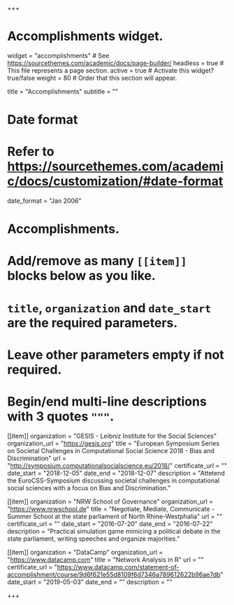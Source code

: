 +++
# Accomplishments widget.
widget = "accomplishments"  # See https://sourcethemes.com/academic/docs/page-builder/
headless = true  # This file represents a page section.
active = true  # Activate this widget? true/false
weight = 80  # Order that this section will appear.

title = "Accomplish&shy;ments"
subtitle = ""

# Date format
#   Refer to https://sourcethemes.com/academic/docs/customization/#date-format
date_format = "Jan 2006"

# Accomplishments.
#   Add/remove as many `[[item]]` blocks below as you like.
#   `title`, `organization` and `date_start` are the required parameters.
#   Leave other parameters empty if not required.
#   Begin/end multi-line descriptions with 3 quotes `"""`.

[[item]]
  organization = "GESIS - Leibniz Institute for the Social Sciences"
  organization_url = "https://gesis.org"
  title = "European Symposium Series on Societal Challenges in Computational Social Science 2018 - Bias and Discrimination"
  url = "http://symposium.computationalsocialscience.eu/2018/"
  certificate_url = ""
  date_start = "2018-12-05"
  date_end = "2018-12-07"
  description = "Attetend the EuroCSS-Symposium discussing societal challenges in computational social sciences with a focus on Bias and Discrimination."

[[item]]
  organization = "NRW School of Governance"
  organization_url = "https://www.nrwschool.de"
  title = "Negotiate, Mediate, Communicate - Summer School at the state parliament of North Rhine-Westphalia"
  url = ""
  certificate_url = ""
  date_start = "2016-07-20"
  date_end = "2016-07-22"
  description = "Practical simulation game mimicing a political debate in the state parliament, writing speeches and organize majorities."
  
[[item]]
  organization = "DataCamp"
  organization_url = "https://www.datacamp.com"
  title = "Network Analysis in R"
  url = ""
  certificate_url = "https://www.datacamp.com/statement-of-accomplishment/course/9d6f621e55d8109f6d7346a789612622b96ae7db"
  date_start = "2019-05-03"
  date_end = ""
  description = ""

+++
